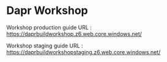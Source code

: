 # Dapr Workshop

Workshop production guide URL : https://daprbuildworkshop.z6.web.core.windows.net/

Workshop staging guide URL : https://daprbuildworkshopstaging.z6.web.core.windows.net/